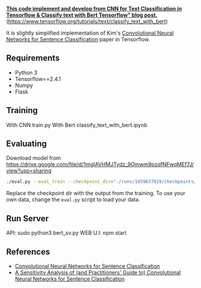 **[This code implement and develop from CNN for Text Classification in Tensorflow & Classify text with Bert Tensorflow" blog post.](http://www.wildml.com/2015/12/implementing-a-cnn-for-text-classification-in-tensorflow/)**(https://www.tensorflow.org/tutorials/text/classify_text_with_bert)

It is slightly simplified implementation of Kim's [Convolutional Neural Networks for Sentence Classification](http://arxiv.org/abs/1408.5882) paper in Tensorflow.

## Requirements

- Python 3
- Tensorflow==2.4.1
- Numpy
- Flask
## Training
With CNN train.py
With Bert classify_text_with_bert.ipynb
## Evaluating
Download model from https://drive.google.com/file/d/1mgIAVHMJTydz_9Omwm9pzqfNFwqMEf7J/view?usp=sharing
```bash
./eval.py --eval_train --checkpoint_dir="./runs/1459637919/checkpoints/"
```

Replace the checkpoint dir with the output from the training. To use your own data, change the `eval.py` script to load your data.

## Run Server
API: sudo python3 bert_sv.py
WEB U.I: npm start
## References

- [Convolutional Neural Networks for Sentence Classification](http://arxiv.org/abs/1408.5882)
- [A Sensitivity Analysis of (and Practitioners' Guide to) Convolutional Neural Networks for Sentence Classification](http://arxiv.org/abs/1510.03820)
